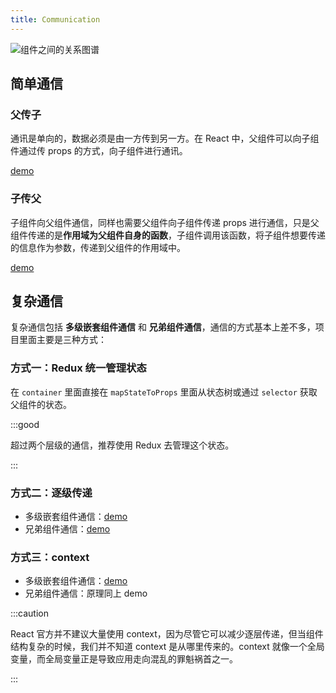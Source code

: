 ```yaml
---
title: Communication
---
```



![组件之间的关系图谱](https://cosmos-x.oss-cn-hangzhou.aliyuncs.com/io9G0J.jpg)

## 简单通信

### 父传子

通讯是单向的，数据必须是由一方传到另一方。在 React 中，父组件可以向子组件通过传 props 的方式，向子组件进行通讯。

[demo](https://jsbin.com/rixofod/1/edit?html,js,output)

### 子传父

子组件向父组件通信，同样也需要父组件向子组件传递 props 进行通信，只是父组件传递的是**作用域为父组件自身的函数**，子组件调用该函数，将子组件想要传递的信息作为参数，传递到父组件的作用域中。

[demo](https://jsbin.com/gulebam/2/edit?html,js,output)

## 复杂通信

复杂通信包括 **多级嵌套组件通信** 和 **兄弟组件通信**，通信的方式基本上差不多，项目里面主要是三种方式：

### 方式一：Redux 统一管理状态

在 `container` 里面直接在 `mapStateToProps` 里面从状态树或通过 `selector` 获取父组件的状态。

:::good

超过两个层级的通信，推荐使用 Redux 去管理这个状态。

:::

### 方式二：逐级传递

- 多级嵌套组件通信：[demo](https://jsbin.com/yibazoh/6/edit?html,js,output)
- 兄弟组件通信：[demo](https://jsbin.com/fopikor/3/edit?html,js,output)

### 方式三：context

- 多级嵌套组件通信：[demo](https://jsbin.com/yibazoh/6/edit?html,js,output)
- 兄弟组件通信：原理同上 demo

:::caution

React 官方并不建议大量使用 context，因为尽管它可以减少逐层传递，但当组件结构复杂的时候，我们并不知道 context 是从哪里传来的。context 就像一个全局变量，而全局变量正是导致应用走向混乱的罪魁祸首之一。

:::
